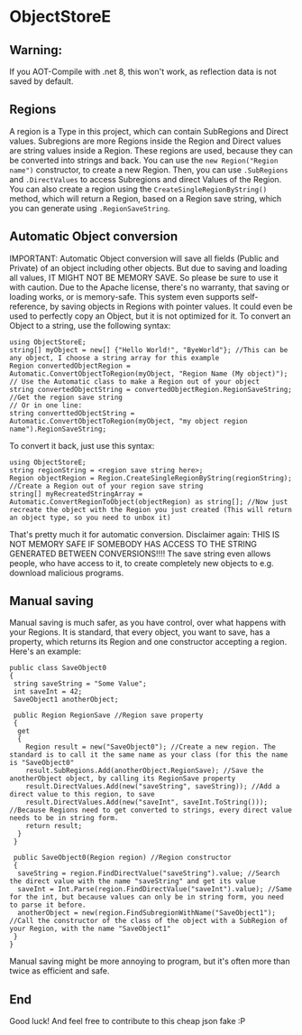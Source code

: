 # ObjectStoreE
## Warning:

If you AOT-Compile with .net 8, this won't work, as reflection data is not saved by default.


## Regions
A region is a Type in this project, which can contain SubRegions and Direct values. Subregions are more Regions inside the Region and Direct values are string values inside a Region. These regions are used, because they can be converted into strings and back. You can use the ```new Region("Region name")``` constructor, to create a new Region. Then, you can use ```.SubRegions``` and ```.DirectValues```  to access Subregions and direct Values of the Region. You can also create a region using the ```CreateSingleRegionByString()``` method, which will return a Region, based on a Region save string, which you can generate using ```.RegionSaveString```.
## Automatic Object conversion
IMPORTANT: Automatic Object conversion will save all fields (Public and Private) of an object including other objects. But due to saving and loading all values, IT MIGHT NOT BE MEMORY SAVE. So please be sure to use it with caution. Due to the Apache license, there's no warranty, that saving or loading works, or is memory-safe.
This system even supports self-reference, by saving objects in Regions with pointer values. It could even be used to perfectly copy an Object, but it is not optimized for it. To convert an Object to a string, use the following syntax:
```
using ObjectStoreE;
string[] myObject = new[] {"Hello World!", "ByeWorld"}; //This can be any object, I choose a string array for this example
Region convertedObjectRegion = Automatic.ConvertObjectToRegion(myObject, "Region Name (My object)"); // Use the Automatic class to make a Region out of your object
string convertedObjectString = convertedObjectRegion.RegionSaveString; //Get the region save string
// Or in one line:
string converttedObjectString = Automatic.ConvertObjectToRegion(myObject, "my object region name").RegionSaveString;
```
To convert it back, just use this syntax:
```
using ObjectStoreE;
string regionString = <region save string here>;
Region objectRegion = Region.CreateSingleRegionByString(regionString); //Create a Region out of your region save string
string[] myRecreatedStringArray = Automatic.ConvertRegionToObject(objectRegion) as string[]; //Now just recreate the object with the Region you just created (This will return an object type, so you need to unbox it)
```
That's pretty much it for automatic conversion. Disclaimer again: THIS IS NOT MEMORY SAFE IF SOMEBODY HAS ACCESS TO THE STRING GENERATED BETWEEN CONVERSIONS!!!! The save string even allows people, who have access to it, to create completely new objects to e.g. download malicious programs.
## Manual saving
Manual saving is much safer, as you have control, over what happens with your Regions. It is standard, that every object, you want to save, has a property, which returns its Region and one constructor accepting a region.
Here's an example:
```
public class SaveObject0
{
 string saveString = "Some Value";
 int saveInt = 42;
 SaveObject1 anotherObject;

 public Region RegionSave //Region save property
 {
  get
  {
    Region result = new("SaveObject0"); //Create a new region. The standard is to call it the same name as your class (for this the name is "SaveObject0"
    result.SubRegions.Add(anotherObject.RegionSave); //Save the anotherObject object, by calling its RegionSave property
    result.DirectValues.Add(new("saveString", saveString)); //Add a direct value to this region, to save 
    result.DirectValues.Add(new("saveInt", saveInt.ToString())); //Because Regions need to get converted to strings, every direct value needs to be in string form.
    return result;
  }
 }

 public SaveObject0(Region region) //Region constructor
 {
  saveString = region.FindDirectValue("saveString").value; //Search the direct value with the name "saveString" and get its value
  saveInt = Int.Parse(region.FindDirectValue("saveInt").value); //Same for the int, but because values can only be in string form, you need to parse it before.
  anotherObject = new(region.FindSubregionWithName("SaveObject1"); //Call the constructor of the class of the object with a SubRegion of your Region, with the name "SaveObject1"
 }
}
```
Manual saving might be more annoying to program, but it's often more than twice as efficient and safe.
## End
Good luck! And feel free to contribute to this cheap json fake :P

